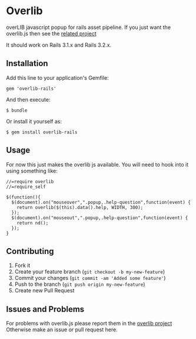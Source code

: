 # Overlib

overLIB javascript popup for rails asset pipeline.
If you just want the overlib.js then see the [related project](http://github.com/overlib/overlib)

It should work on Rails 3.1.x and Rails 3.2.x.

## Installation

Add this line to your application's Gemfile:

    gem 'overlib-rails'

And then execute:

    $ bundle

Or install it yourself as:

    $ gem install overlib-rails

## Usage

For now this just makes the overlib js available.   You will need to hook into it using something like:
```
//=require overlib
//=require_self

$(function(){
  $(document).on("mouseover",".popup,.help-question",function(event) {
    return overlib($(this).data().help, WIDTH, 300);
  });
  $(document).on("mouseout",".popup,.help-question",function(event) {
    return nd();
  });
}
```
## Contributing

1. Fork it
2. Create your feature branch (`git checkout -b my-new-feature`)
3. Commit your changes (`git commit -am 'Added some feature'`)
4. Push to the branch (`git push origin my-new-feature`)
5. Create new Pull Request

## Issues and Problems
For problems with overlib.js please report them in the [overlib project](http://github.com/overlib/overlib)  Otherwise make an issue or pull request here.
